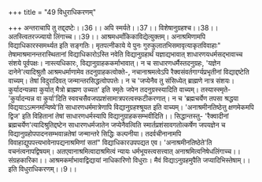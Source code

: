 +++
title = "49 विधुराधिकरणम्"

+++
अन्तराचापि तु तद्द्दष्टेः।।36।। अपि स्मर्यते।।37।। विशेषानुग्रहश्च।।38।। अतस्त्वितरज्ज्यायो लिंगाच्च।।39।। आश्रमधर्मांकिकाविद्येत्युक्तम्। अनाश्रमिणामपि विद्याधिकारस्समर्थ्यत इति सङ्गतिः। मृतपत्नीकाये ये पुनः गुरुकुलातभिसमावृत्याकृतविवाहाः" तेषामाश्रमानन्तरास्थितानां विद्याधिकारोऽस्ति नवेति विद्यानुग्रहार्थं यज्ञाद्यभावात् शाधारणयधर्मसद्भावाच्च संशये पूर्वपक्षः। नास्त्यधिकारः, विद्यानुग्राहककर्माभावात्। न च साधारणधर्मैस्तदनुग्रहः, 'यज्ञेन दानेने'त्यादिश्रुतौ आश्रमधर्माणामेव तदनुग्राहकत्वोक्ते-, नचानाश्रमत्वेऽपि रैक्वसंवर्तगार्ग्यप्रभृतीनां विद्याद्दष्टेति वाच्यम्। तेषां विदुरादिवत् जन्मान्तरसिद्धत्वोपपत्तेः। न च 'जप्येनैव तु संसिध्येत् ब्राह्मणे नात्र संशयः। कुर्यादन्यन्नवा कुर्यात् मैत्रो ब्राह्मण उच्यत' इति स्मृतेः जपेन तदनुग्रस्स्यादिति वाच्यम्। तस्यास्स्मृते- 'कुर्यादन्यन्न वा कुर्या'दिति स्ववचसैवजपप्रशंसामात्रपरत्वस्फटीकरणात्। न च 'ब्रह्मचर्येण तपसा श्रद्धया विद्ययाऽऽत्मनमन्विष्ये'ति साधारणधर्ममात्रेणापि विद्यानुग्रहश्श्रूयत इति वाच्यम्। 'अनाश्रमीनतिष्ठेत्तु क्षणमेकमपि द्विज' इति विहितानां तेषां साधारणधर्मस्यापि विद्यानुग्राहकसम्भवीदिति।। सिद्धान्तस्तु- 'रैक्वादीनां ब्रह्मचर्येण'त्यादिश्रुतिद्दष्टेन साधारणधर्मजातेन जप्येनैवत्विति स्मार्तप्रशंसावगतोत्कर्षेण जपयज्ञेन च विद्यानुग्रहोपपादनसम्भवान्नतेषां जन्मान्तरे सिद्धिः कल्पनीया। तदर्वचीनानामपि विवाहाद्युपपत्त्यभावेनापद्यनाश्रमिणां सतां" विद्याधिकारउपपद्यत एव। 'अनाश्रमीनतिष्ठेते'ति वचनंत्वनापद्विषयम्। अतएवानाश्रमित्वादाश्रमित्वं न्यायः धर्मभूयस्त्वसत्त्वात् अनाश्रमित्वनिषेधलिंगाच्च।। संग्रहकारिका।। आश्रमकर्माभावाद्विद्यायां नाधिकारिणो विधुराः। मैवं विद्याऽनुग्रहमुपैति जप्यादिभिस्तेषाम्।। इति विधुराधिकरणम्।।9।।